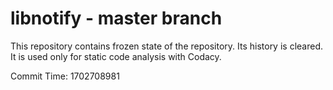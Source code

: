 # libnotify - master branch

This repository contains frozen state of the repository.
Its history is cleared. It is used only for static code
analysis with Codacy.

Commit Time: 1702708981